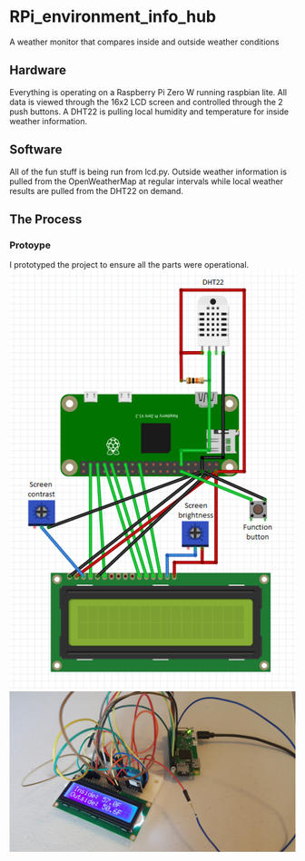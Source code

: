 # RPi_environment_info_hub
A  weather monitor that compares inside and outside weather conditions

## Hardware
Everything is operating on a Raspberry Pi Zero W running raspbian lite. All data is viewed through the 16x2 LCD screen and controlled through the 2 push buttons. A DHT22 is pulling local humidity and temperature for inside weather information.

## Software
All of the fun stuff is being run from lcd.py. Outside weather information is pulled from the OpenWeatherMap at regular intervals while local weather results are pulled from the DHT22 on demand.

## The Process
### Protoype
I prototyped the project to ensure all the parts were operational.
![Prototype wiring diagram](/Prototype_wiring_diagram.png)
![Prototype testboard](/First_prototype.jpg)
